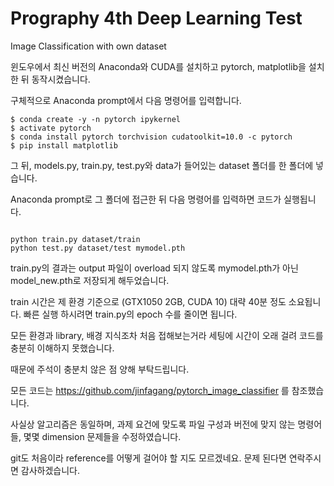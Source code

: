 # Prography 4th Deep Learning Test
Image Classification with own dataset


윈도우에서 최신 버전의 Anaconda와 CUDA를 설치하고 pytorch, matplotlib을 설치한 뒤 동작시켰습니다.

구체적으로 Anaconda prompt에서 다음 명령어를 입력합니다.

<pre><code>$ conda create -y -n pytorch ipykernel
$ activate pytorch
$ conda install pytorch torchvision cudatoolkit=10.0 -c pytorch
$ pip install matplotlib
</code></pre>

그 뒤, models.py, train.py, test.py와 data가 들어있는 dataset 폴더를 한 폴더에 넣습니다.

Anaconda prompt로 그 폴더에 접근한 뒤 다음 명령어를 입력하면 코드가 실행됩니다.

<pre><code>
python train.py dataset/train
python test.py dataset/test mymodel.pth
</code></pre>

train.py의 결과는 output 파일이 overload 되지 않도록 mymodel.pth가 아닌 model_new.pth로 저장되게 해두었습니다.

train 시간은 제 환경 기준으로 (GTX1050 2GB, CUDA 10) 대략 40분 정도 소요됩니다. 빠른 실행 하시려면 train.py의 epoch 수를 줄이면 됩니다.

모든 환경과 library, 배경 지식조차 처음 접해보는거라 세팅에 시간이 오래 걸려 코드를 충분히 이해하지 못했습니다.

때문에 주석이 충분치 않은 점 양해 부탁드립니다.

모든 코드는 https://github.com/jinfagang/pytorch_image_classifier 를 참조했습니다.

사실상 알고리즘은 동일하며, 과제 요건에 맞도록 파일 구성과 버전에 맞지 않는 명령어들, 몇몇 dimension 문제들을 수정하였습니다.

git도 처음이라 reference를 어떻게 걸어야 할 지도 모르겠네요. 문제 된다면 연락주시면 감사하겠습니다.
